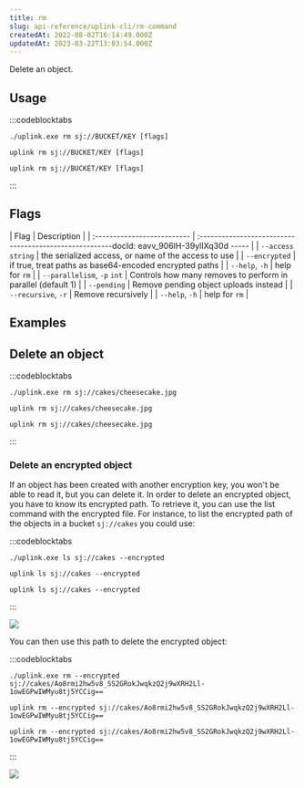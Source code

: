 ```yaml
---
title: rm
slug: api-reference/uplink-cli/rm-command
createdAt: 2022-08-02T16:14:49.000Z
updatedAt: 2023-03-22T13:03:54.000Z
---
```


Delete an object.

## Usage

:::codeblocktabs
```windows
./uplink.exe rm sj://BUCKET/KEY [flags]
```

```linux
uplink rm sj://BUCKET/KEY [flags]
```

```macos
uplink rm sj://BUCKET/KEY [flags]
```
:::

## Flags

| Flag                        | Description                                                  |
| :-------------------------- | :------------------------------------------------------docId: eavv_906IH-39ylIXq30d
----- |
| `--access string`           | the serialized access, or name of the access to use          |
| `--encrypted`               | if true, treat paths as base64-encoded encrypted paths       |
| `--help`, `-h`              | help for `rm`                                                |
| `--parallelism`, `-p` `int` | Controls how many removes to perform in parallel (default 1) |
| `--pending`                 | Remove pending object uploads instead                        |
| `--recursive`, `-r`         | Remove recursively                                           |
| `--help`, `-h`              | help for `rm`                                                |

## Examples

## Delete an object

:::codeblocktabs
```windows
./uplink.exe rm sj://cakes/cheesecake.jpg
```

```linux
uplink rm sj://cakes/cheesecake.jpg
```

```macos
uplink rm sj://cakes/cheesecake.jpg
```
:::

### Delete an encrypted object

If an object has been created with another encryption key, you won't be able to read it, but you can delete it. In order to delete an encrypted object, you have to know its encrypted path. To retrieve it, you can use the list command [](docId\:Df-CVmCCHmt6r3_c1PLn4)  with the encrypted file. For instance, to list the encrypted path of the objects in a bucket `sj://cakes` you could use:

:::codeblocktabs
```windows
./uplink.exe ls sj://cakes --encrypted
```

```linux
uplink ls sj://cakes --encrypted
```

```macos
uplink ls sj://cakes --encrypted
```
:::

![](https://archbee-image-uploads.s3.amazonaws.com/kv3plx2xmXcUGcVl4Lttj/H3aTNgsLuQGUyyzoHvuOF_rm-01.png)

You can then use this path to delete the encrypted object:

:::codeblocktabs
```windows
./uplink.exe rm --encrypted sj://cakes/Ao8rmi2hw5v8_SS2GRokJwqkzQ2j9wXRH2Ll-1owEGPwIWMyu8tj5YCCig==
```

```linux
uplink rm --encrypted sj://cakes/Ao8rmi2hw5v8_SS2GRokJwqkzQ2j9wXRH2Ll-1owEGPwIWMyu8tj5YCCig==
```

```macos
uplink rm --encrypted sj://cakes/Ao8rmi2hw5v8_SS2GRokJwqkzQ2j9wXRH2Ll-1owEGPwIWMyu8tj5YCCig==
```
:::

![](https://archbee-image-uploads.s3.amazonaws.com/kv3plx2xmXcUGcVl4Lttj/312jWiPeE9_7b2PweTHUZ_rm-02.png)

